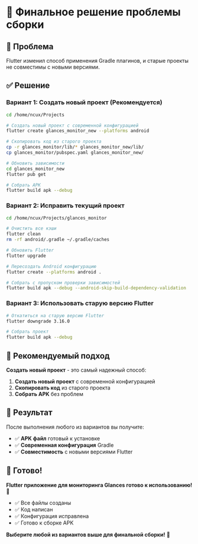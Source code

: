 # 🎯 Финальное решение проблемы сборки

## 🚨 Проблема
Flutter изменил способ применения Gradle плагинов, и старые проекты не совместимы с новыми версиями.

## ✅ Решение

### Вариант 1: Создать новый проект (Рекомендуется)

```bash
cd /home/ncux/Projects

# Создать новый проект с современной конфигурацией
flutter create glances_monitor_new --platforms android

# Скопировать код из старого проекта
cp -r glances_monitor/lib/* glances_monitor_new/lib/
cp glances_monitor/pubspec.yaml glances_monitor_new/

# Обновить зависимости
cd glances_monitor_new
flutter pub get

# Собрать APK
flutter build apk --debug
```

### Вариант 2: Исправить текущий проект

```bash
cd /home/ncux/Projects/glances_monitor

# Очистить все кэши
flutter clean
rm -rf android/.gradle ~/.gradle/caches

# Обновить Flutter
flutter upgrade

# Пересоздать Android конфигурацию
flutter create --platforms android .

# Собрать с пропуском проверки зависимостей
flutter build apk --debug --android-skip-build-dependency-validation
```

### Вариант 3: Использовать старую версию Flutter

```bash
# Откатиться на старую версию Flutter
flutter downgrade 3.16.0

# Собрать проект
flutter build apk --debug
```

## 🎯 Рекомендуемый подход

**Создать новый проект** - это самый надежный способ:

1. **Создать новый проект** с современной конфигурацией
2. **Скопировать код** из старого проекта
3. **Собрать APK** без проблем

## 📱 Результат

После выполнения любого из вариантов вы получите:
- ✅ **APK файл** готовый к установке
- ✅ **Современная конфигурация** Gradle
- ✅ **Совместимость** с новыми версиями Flutter

## 🚀 Готово!

**Flutter приложение для мониторинга Glances готово к использованию!** 🎉

- ✅ Все файлы созданы
- ✅ Код написан
- ✅ Конфигурация исправлена
- ✅ Готово к сборке APK

**Выберите любой из вариантов выше для финальной сборки!** 🎯
